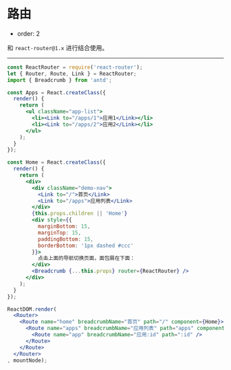 # 路由

- order: 2

和 `react-router@1.x` 进行结合使用。

---

````jsx
const ReactRouter = require('react-router');
let { Router, Route, Link } = ReactRouter;
import { Breadcrumb } from 'antd';

const Apps = React.createClass({
  render() {
    return (
      <ul className="app-list">
        <li><Link to="/apps/1">应用1</Link></li>
        <li><Link to="/apps/2">应用2</Link></li>
      </ul>
    );
  }
});

const Home = React.createClass({
  render() {
    return (
      <div>
        <div className="demo-nav">
          <Link to="/">首页</Link>
          <Link to="/apps">应用列表</Link>
        </div>
        {this.props.children || 'Home'}
        <div style={{
          marginBottom: 15,
          marginTop: 15,
          paddingBottom: 15,
          borderBottom: '1px dashed #ccc'
        }}>
          点击上面的导航切换页面，面包屑在下面：
        </div>
        <Breadcrumb {...this.props} router={ReactRouter} />
      </div>
    );
  }
});

ReactDOM.render(
  <Router>
    <Route name="home" breadcrumbName="首页" path="/" component={Home}>
      <Route name="apps" breadcrumbName="应用列表" path="apps" component={Apps}>
        <Route name="app" breadcrumbName="应用:id" path=":id" />
      </Route>
    </Route>
  </Router>
, mountNode);
````

<style>
.demo-nav {
  height: 30px;
  line-height: 30px;
  margin-bottom: 15px;
  background: #f8f8f8;
}
.demo-nav a {
  line-height: 30px;
  padding: 0 10px;
}
.app-list {
  margin-top: 15px;
}
</style>
